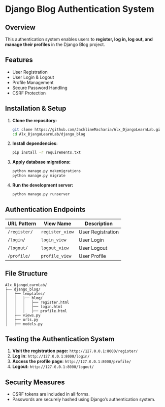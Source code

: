 # Django Blog Authentication System

## Overview
This authentication system enables users to **register, log in, log out, and manage their profiles** in the Django Blog project.

## Features
- User Registration
- User Login & Logout
- Profile Management
- Secure Password Handling
- CSRF Protection

## Installation & Setup
1. **Clone the repository:**
   ```bash
   git clone https://github.com/JacklineMacharia/Alx_DjangoLearnLab.git
   cd Alx_DjangoLearnLab/django_blog
   ```
2. **Install dependencies:**
   ```bash
   pip install -r requirements.txt
   ```
3. **Apply database migrations:**
   ```bash
   python manage.py makemigrations
   python manage.py migrate
   ```
 
4. **Run the development server:**
   ```bash
   python manage.py runserver
   ```

## Authentication Endpoints
| URL Pattern  | View Name  | Description  |
|-------------|-----------|--------------|
| `/register/` | `register_view` | User Registration |
| `/login/` | `login_view` | User Login |
| `/logout/` | `logout_view` | User Logout |
| `/profile/` | `profile_view` | User Profile |

## File Structure
```
Alx_DjangoLearnLab/
├── django_blog/
│   ├── templates/
│   │   ├── blog/
│   │   │   ├── register.html
│   │   │   ├── login.html
│   │   │   ├── profile.html
│   ├── views.py
│   ├── urls.py
│   ├── models.py
```

## Testing the Authentication System
1. **Visit the registration page:** `http://127.0.0.1:8000/register/`
2. **Log in:** `http://127.0.0.1:8000/login/`
3. **Access the profile page:** `http://127.0.0.1:8000/profile/`
4. **Logout:** `http://127.0.0.1:8000/logout/`

## Security Measures
- CSRF tokens are included in all forms.
- Passwords are securely hashed using Django’s authentication system.

